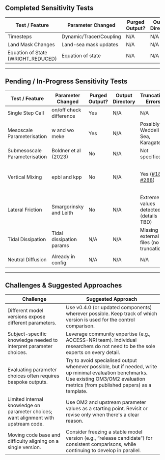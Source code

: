 ## Completed Sensitivity Tests

| Test / Feature                              | Parameter Changed        | Purged Output? | Output Directory | Truncation Errors | Model Version | Evaluation / Benchmarks | Status     | GitHub Issue                                                   |
|---------------------------------------------|--------------------------|----------------|------------------|-------------------|---------------|-------------------------|-----------|----------------------------------------------------------------|
| Timesteps                                   | Dynamic/Tracer/Coupling  | N/A            | N/A              | None              | 0.3.1         | N/A                     | Completed | [#138](https://github.com/COSIMA/access-om3/issues/138)        |
| Land Mask Changes                           | Land-sea mask updates    | N/A            | N/A              | None              | N/A           | N/A                     | Completed | [#177](https://github.com/COSIMA/access-om3/issues/177)        |
| Equation of State (WRIGHT_REDUCED)          | Equation of state        | N/A            | N/A              | None              | N/A           | N/A                     | Completed | [#180](https://github.com/COSIMA/access-om3/issues/180)        |

---

## Pending / In-Progress Sensitivity Tests

| Test / Feature                 | Parameter Changed          | Purged Output? | Output Directory  | Truncation Errors                     | Model Version | Evaluation / Benchmarks        | Status   | GitHub Issue                                                                                 |
|--------------------------------|----------------------------|----------------|-------------------|---------------------------------------|---------------|--------------------------------|----------|--------------------------------------------------------------------------------------------------|
| Single Step Call               | on/off check difference    | Yes            | N/A               | N/A                                    | N/A           | N/A                            | Pending  | [#140](https://github.com/COSIMA/access-om3/issues/140)                                          |
| Mesoscale Parameterisation     | w and wo meke              | Yes            | N/A               | Possibly in Weddell Sea, Karagate      | 0.3.1         | N/A                            | Pending  | [#179](https://github.com/COSIMA/access-om3/issues/179)                                          |
| Submesoscale Parameterisation  | Boldner et al (2023)       | No             | N/A               | Not specified                          | N/A           | N/A                            | Pending  | [#254](https://github.com/COSIMA/access-om3/issues/254)                                          |
| Vertical Mixing                | epbl and kpp               | No             | N/A               | Yes ([#189](https://github.com/COSIMA/access-om3/issues/189)<br>[#288](https://github.com/COSIMA/access-om3/issues/288))                       | Only MOM in 0.4.0 with bug fix           | N/A                            | Pending  | [#189](https://github.com/COSIMA/access-om3/issues/189)<br>[#288](https://github.com/COSIMA/access-om3/issues/288) |
| Lateral Friction               | Smargorinsky and Leith     | No             | N/A               | Extreme values detected (details TBD)  | N/A           | N/A                            | Pending  | [#253](https://github.com/COSIMA/access-om3/issues/253)                                          |
| Tidal Dissipation              | Tidal dissipation params   | N/A            | N/A               | Missing external files (no truncation) | N/A           | N/A                            | Pending  | [#280](https://github.com/COSIMA/access-om3/issues/280)                                          |
| Neutral Diffusion              | Already in config          | N/A            | N/A               | N/A                                    | N/A           | N/A                            | N/A      | –                                                                                                |

---

## Challenges & Suggested Approaches

| Challenge                                                                             | Suggested Approach                                                                                                                                                                                              |
|---------------------------------------------------------------------------------------|------------------------------------------------------------------------------------------------------------------------------------------------------------------------------------------------------------------|
| Different model versions expose different parameters.                                 | Use v0.4.0 (or updated components) wherever possible. Keep track of which version is used for the control comparison.                                                                                            |
| Subject-specific knowledge needed to interpret parameter choices.                     | Leverage community expertise (e.g., ACCESS-NRI team). Individual researchers do not need to be the sole experts on every detail.                                                                                 |
| Evaluating parameter choices often requires bespoke outputs.                          | Try to avoid specialised output whenever possible, but if needed, write up minimal evaluation benchmarks. Use existing OM3/OM2 evaluation metrics (from published papers) as a template.                          |
| Limited internal knowledge on parameter choices; want alignment with upstream code.   | Use OM2 and upstream parameter values as a starting point. Revisit or revise only when there's a clear reason.                                                                                                    |
| Moving code base and difficulty aligning on a single version.                         | Consider freezing a stable model version (e.g., “release candidate”) for consistent comparisons, while continuing to develop in parallel.                                                                        |
